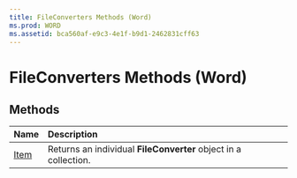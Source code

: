 ```yaml
---
title: FileConverters Methods (Word)
ms.prod: WORD
ms.assetid: bca560af-e9c3-4e1f-b9d1-2462831cff63
---
```



# FileConverters Methods (Word)

## Methods



|**Name**|**Description**|
|:-----|:-----|
|[Item](fileconverters-item-method-word.md)|Returns an individual  **FileConverter** object in a collection.|

